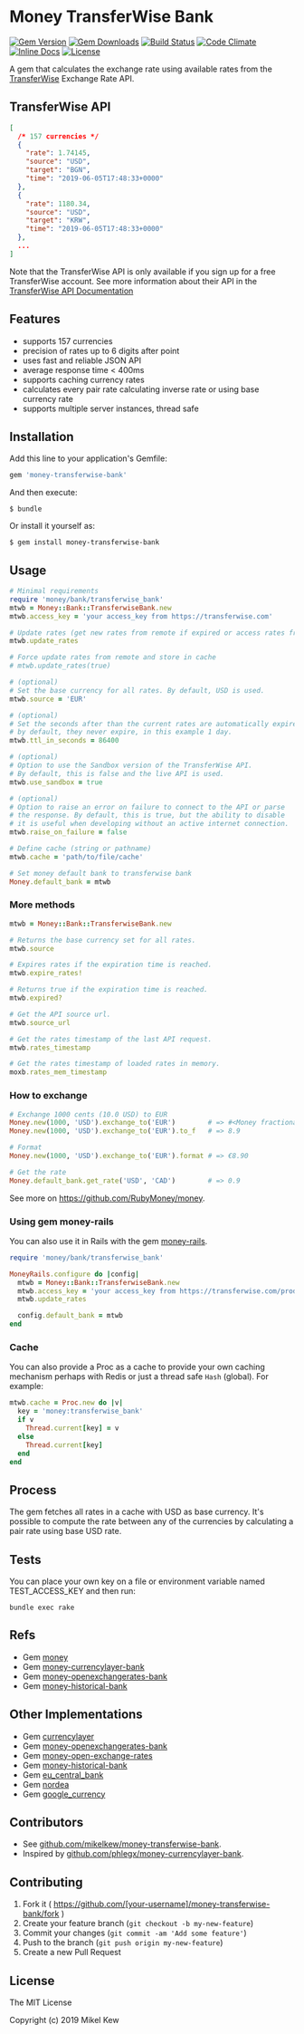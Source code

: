 # Money TransferWise Bank

[![Gem Version](https://badge.fury.io/rb/money-transferwise-bank.svg)](https://rubygems.org/gems/money-transferwise-bank)
[![Gem Downloads](https://img.shields.io/gem/dt/money-transferwise-bank.svg?maxAge=86400)](https://rubygems.org/gems/money-transferwise-bank)
[![Build Status](https://secure.travis-ci.org/mikelkew/money-transferwise-bank.svg?branch=master)](https://travis-ci.org/mikelkew/money-transferwise-bank)
[![Code Climate](https://api.codeclimate.com/v1/badges/2f2915f2fb539324fe3f/maintainability)](https://codeclimate.com/github/mikelkew/money-transferwise-bank)
[![Inline Docs](http://inch-ci.org/github/mikelkew/money-transferwise-bank.svg?branch=master)](http://inch-ci.org/github/mikelkew/money-transferwise-bank)
[![License](https://img.shields.io/github/license/mikelkew/money-transferwise-bank.svg)](http://opensource.org/licenses/MIT)

A gem that calculates the exchange rate using available rates from the [TransferWise](https://transferwise.com/) Exchange Rate API.

## TransferWise API

~~~ json
[
  /* 157 currencies */
  {
    "rate": 1.74145,
    "source": "USD",
    "target": "BGN",
    "time": "2019-06-05T17:48:33+0000"
  },
  {
    "rate": 1180.34,
    "source": "USD",
    "target": "KRW",
    "time": "2019-06-05T17:48:33+0000"
  },
  ...
]
~~~

Note that the TransferWise API is only available if you sign up for a free TransferWise account. See more information about their API in the [TransferWise API Documentation](https://api-docs.transferwise.com/#exchange-rates)

## Features

* supports 157 currencies
* precision of rates up to 6 digits after point
* uses fast and reliable JSON API
* average response time < 400ms
* supports caching currency rates
* calculates every pair rate calculating inverse rate or using base currency rate
* supports multiple server instances, thread safe

## Installation

Add this line to your application's Gemfile:

```ruby
gem 'money-transferwise-bank'
```

And then execute:

    $ bundle

Or install it yourself as:

    $ gem install money-transferwise-bank

## Usage

~~~ ruby
# Minimal requirements
require 'money/bank/transferwise_bank'
mtwb = Money::Bank::TransferwiseBank.new
mtwb.access_key = 'your access_key from https://transferwise.com'

# Update rates (get new rates from remote if expired or access rates from cache)
mtwb.update_rates

# Force update rates from remote and store in cache
# mtwb.update_rates(true)

# (optional)
# Set the base currency for all rates. By default, USD is used.
mtwb.source = 'EUR'

# (optional)
# Set the seconds after than the current rates are automatically expired
# by default, they never expire, in this example 1 day.
mtwb.ttl_in_seconds = 86400

# (optional)
# Option to use the Sandbox version of the TransferWise API.
# By default, this is false and the live API is used.
mtwb.use_sandbox = true

# (optional)
# Option to raise an error on failure to connect to the API or parse
# the response. By default, this is true, but the ability to disable
# it is useful when developing without an active internet connection.
mtwb.raise_on_failure = false

# Define cache (string or pathname)
mtwb.cache = 'path/to/file/cache'

# Set money default bank to transferwise bank
Money.default_bank = mtwb
~~~

### More methods

~~~ ruby
mtwb = Money::Bank::TransferwiseBank.new

# Returns the base currency set for all rates.
mtwb.source

# Expires rates if the expiration time is reached.
mtwb.expire_rates!

# Returns true if the expiration time is reached.
mtwb.expired?

# Get the API source url.
mtwb.source_url

# Get the rates timestamp of the last API request.
mtwb.rates_timestamp

# Get the rates timestamp of loaded rates in memory.
moxb.rates_mem_timestamp
~~~

### How to exchange

~~~ ruby
# Exchange 1000 cents (10.0 USD) to EUR
Money.new(1000, 'USD').exchange_to('EUR')        # => #<Money fractional:89 currency:EUR>
Money.new(1000, 'USD').exchange_to('EUR').to_f   # => 8.9

# Format
Money.new(1000, 'USD').exchange_to('EUR').format # => €8.90

# Get the rate
Money.default_bank.get_rate('USD', 'CAD')        # => 0.9
~~~

See more on https://github.com/RubyMoney/money.

### Using gem money-rails

You can also use it in Rails with the gem [money-rails](https://github.com/RubyMoney/money-rails).

~~~ ruby
require 'money/bank/transferwise_bank'

MoneyRails.configure do |config|
  mtwb = Money::Bank::TransferwiseBank.new
  mtwb.access_key = 'your access_key from https://transferwise.com/product'
  mtwb.update_rates

  config.default_bank = mtwb
end
~~~

### Cache

You can also provide a Proc as a cache to provide your own caching mechanism
perhaps with Redis or just a thread safe `Hash` (global). For example:

~~~ ruby
mtwb.cache = Proc.new do |v|
  key = 'money:transferwise_bank'
  if v
    Thread.current[key] = v
  else
    Thread.current[key]
  end
end
~~~

## Process

The gem fetches all rates in a cache with USD as base currency. It's possible to compute the rate between any of the currencies by calculating a pair rate using base USD rate.

## Tests

You can place your own key on a file or environment
variable named TEST_ACCESS_KEY and then run:

~~~
bundle exec rake
~~~

## Refs

* Gem [money](https://github.com/RubyMoney/money)
* Gem [money-currencylayer-bank](https://github.com/phlegx/money-currencylayer-bank)
* Gem [money-openexchangerates-bank](https://github.com/phlegx/money-openexchangerates-bank)
* Gem [money-historical-bank](https://github.com/atwam/money-historical-bank)

## Other Implementations

* Gem [currencylayer](https://github.com/askuratovsky/currencylayer)
* Gem [money-openexchangerates-bank](https://github.com/phlegx/money-openexchangerates-bank)
* Gem [money-open-exchange-rates](https://github.com/spk/money-open-exchange-rates)
* Gem [money-historical-bank](https://github.com/atwam/money-historical-bank)
* Gem [eu_central_bank](https://github.com/RubyMoney/eu_central_bank)
* Gem [nordea](https://github.com/matiaskorhonen/nordea)
* Gem [google_currency](https://github.com/RubyMoney/google_currency)

## Contributors

* See [github.com/mikelkew/money-transferwise-bank](https://github.com/mikelkew/money-transferwise-bank/graphs/contributors).
* Inspired by [github.com/phlegx/money-currencylayer-bank](https://github.com/phlegx/money-currencylayer-bank/graphs/contributors).

## Contributing

1. Fork it ( https://github.com/[your-username]/money-transferwise-bank/fork )
2. Create your feature branch (`git checkout -b my-new-feature`)
3. Commit your changes (`git commit -am 'Add some feature'`)
4. Push to the branch (`git push origin my-new-feature`)
5. Create a new Pull Request

## License

The MIT License

Copyright (c) 2019 Mikel Kew
